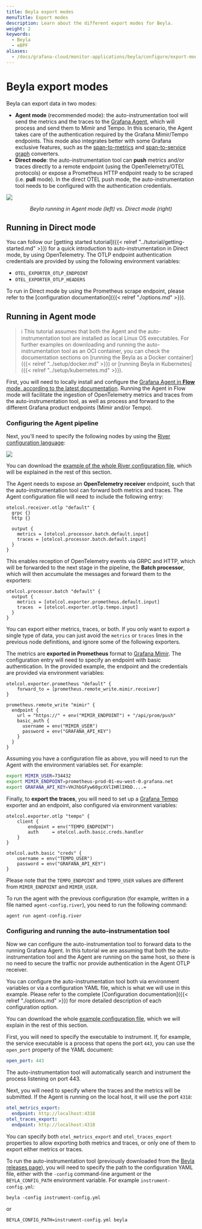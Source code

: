 ```yaml
---
title: Beyla export modes
menuTitle: Export modes
description: Learn about the different export modes for Beyla.
weight: 2
keywords:
  - Beyla
  - eBPF
aliases:
  - /docs/grafana-cloud/monitor-applications/beyla/configure/export-modes/
---
```


# Beyla export modes

Beyla can export data in two modes:

- **Agent mode** (recommended mode): the auto-instrumentation tool will send the metrics and the traces to the
  [Grafana Agent](https://github.com/grafana/agent), which will process and send them
  to Mimir and Tempo. In this scenario, the Agent takes care of the authentication required by the Grafana Mimir/Tempo endpoints.
  This mode also integrates better with some Grafana exclusive features,
  such as the [span-to-metrics](/docs/tempo/latest/metrics-generator/span_metrics/) and
  [span-to-service graph](/docs/tempo/latest/metrics-generator/service_graphs/) converters.
- **Direct mode**: the auto-instrumentation tool can **push** metrics and/or traces directly to a remote endpoint
  (using the OpenTelemetry/OTEL protocols) or expose a Prometheus HTTP endpoint ready to be scraped (i.e. **pull** mode).
  In the direct OTEL push mode, the auto-instrumentation tool needs to be configured with the authentication credentials.

![](https://grafana.com/media/docs/grafana-cloud/beyla/agent-vs-direct.png)

<center><i>Beyla running in Agent mode (left) vs. Direct mode (right)</i></center>

## Running in Direct mode

You can follow our [getting started tutorial]({{< relref "../tutorial/getting-started.md" >}}) for a quick introduction
to auto-instrumentation in Direct mode, by using OpenTelemetry. The OTLP endpoint authentication credentials are provided
by using the following environment variables:

- `OTEL_EXPORTER_OTLP_ENDPOINT`
- `OTEL_EXPORTER_OTLP_HEADERS`

To run in Direct mode by using the Prometheus scrape endpoint, please refer to the
[configuration documentation]({{< relref "./options.md" >}}).

## Running in Agent mode

> ℹ️ This tutorial assumes that both the Agent and the auto-instrumentation tool are installed
> as local Linux OS executables. For further examples on downloading and running the
> auto-instrumentation tool as an OCI container, you can check the documentation sections on
> [running the Beyla as a Docker container]({{< relref "../setup/docker.md" >}})
> or [running Beyla in Kubernetes]({{< relref "../setup/kubernetes.md" >}}).

First, you will need to locally install and configure the [Grafana Agent in **Flow** mode, according to the latest documentation](/docs/agent/latest/flow/).
Running the Agent in Flow mode will facilitate the ingestion of OpenTelemetry
metrics and traces from the auto-instrumentation tool, as well as process and forward
to the different Grafana product endpoints (Mimir and/or Tempo).

### Configuring the Agent pipeline

Next, you'll need to specify the following nodes by using the
[River configuration language](/docs/agent/latest/flow/config-language/):

![](https://grafana.com/media/docs/grafana-cloud/beyla/nodes.png)

You can download the [example of the whole River configuration file](/docs/beyla/latest/configure/resources/agent-config.river), which will be explained in the rest of this section.

The Agent needs to expose an **OpenTelemetry receiver** endpoint, such that the
auto-instrumentation tool can forward both metrics and traces. The Agent
configuration file will need to include the following entry:

```hcl
otelcol.receiver.otlp "default" {
  grpc {}
  http {}

  output {
    metrics = [otelcol.processor.batch.default.input]
    traces = [otelcol.processor.batch.default.input]
  }
}
```

This enables reception of OpenTelemetry events via GRPC and HTTP, which will be
forwarded to the next stage in the pipeline, the **Batch processor**, which
will then accumulate the messages and forward them to the exporters:

```hcl
otelcol.processor.batch "default" {
  output {
    metrics = [otelcol.exporter.prometheus.default.input]
    traces  = [otelcol.exporter.otlp.tempo.input]
  }
}
```

You can export either metrics, traces, or both. If you only want to export a single
type of data, you can just avoid the `metrics` or `traces` lines in the previous
node definitions, and ignore some of the following exporters.

The metrics are **exported in Prometheus** format to [Grafana Mimir](/oss/mimir/).
The configuration entry will need to specify an endpoint with basic
authentication. In the provided example, the endpoint and the credentials are
provided via environment variables:

```hcl
otelcol.exporter.prometheus "default" {
    forward_to = [prometheus.remote_write.mimir.receiver]
}

prometheus.remote_write "mimir" {
  endpoint {
    url = "https://" + env("MIMIR_ENDPOINT") + "/api/prom/push"
    basic_auth {
      username = env("MIMIR_USER")
      password = env("GRAFANA_API_KEY")
    }
  }
}
```

Assuming you have a configuration file as above, you will need to run the Agent with the environment variables set.
For example:

```sh
export MIMIR_USER=734432
export MIMIR_ENDPOINT=prometheus-prod-01-eu-west-0.grafana.net
export GRAFANA_API_KEY=VHJhbGFyw60gcXVlIHRlIHbD....=
```

Finally, to **export the traces**, you will need to set up a
[Grafana Tempo](/oss/tempo/) exporter
and an endpoint, also configured via environment variables:

```hcl
otelcol.exporter.otlp "tempo" {
    client {
        endpoint = env("TEMPO_ENDPOINT")
        auth     = otelcol.auth.basic.creds.handler
    }
}

otelcol.auth.basic "creds" {
    username = env("TEMPO_USER")
    password = env("GRAFANA_API_KEY")
}
```

Please note that the `TEMPO_ENDPOINT` and `TEMPO_USER` values are different
from `MIMIR_ENDPOINT` and `MIMIR_USER`.

To run the agent with the previous configuration (for example, written in a file
named `agent-config.river`), you need to run the following command:

```
agent run agent-config.river
```

### Configuring and running the auto-instrumentation tool

Now we can configure the auto-instrumentation tool to forward data to the running Grafana Agent.
In this tutorial we are assuming that both the auto-instrumentation tool and the Agent are
running on the same host, so there is no need to secure the traffic nor provide
authentication in the Agent OTLP receiver.

You can configure the auto-instrumentation tool both via environment variables or via
a configuration YAML file, which is what we will use in this example.
Please refer to the complete [Configuration documentation]({{< relref "./options.md" >}}) for
more detailed description of each configuration option.

You can download the whole [example configuration file](/docs/beyla/latest/configure/resources/instrumenter-config.yml),
which we will explain in the rest of this section.

First, you will need to specify the executable to instrument. If, for example,
the service executable is a process that opens the port `443`, you can use the `open_port`
property of the YAML document:

```yaml
open_port: 443
```

The auto-instrumentation tool will automatically search and instrument the process
listening on port 443.

Next, you will need to specify where the traces and the metrics will be submitted. If
the Agent is running on the local host, it will use the port `4318`:

```yaml
otel_metrics_export:
  endpoint: http://localhost:4318
otel_traces_export:
  endpoint: http://localhost:4318
```

You can specify both `otel_metrics_export` and `otel_traces_export` properties to
allow exporting both metrics and traces, or only one of them to export either
metrics or traces.

To run the auto-instrumentation tool (previously downloaded from the [Beyla releases page](https://github.com/grafana/beyla/releases)),
you will need to specify the path to the configuration YAML file, either with the
`-config` command-line argument or the `BEYLA_CONFIG_PATH` environment variable.
For example `instrument-config.yml`:

```
beyla -config instrument-config.yml
```

or

```
BEYLA_CONFIG_PATH=instrument-config.yml beyla
```
